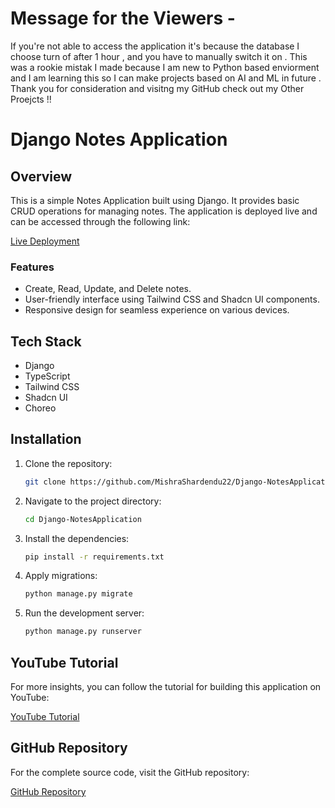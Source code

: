 # Message for the Viewers - 
If you're not able to access the application it's because the database I choose turn of after 1 hour , and you have to manually switch it on . This was a rookie mistak I made because I am new to Python based enviorment and I am learning this so I can make projects based on AI and ML in future . Thank you for consideration and visitng my GitHub check out my Other Proejcts !!

# Django Notes Application

## Overview
This is a simple Notes Application built using Django. It provides basic CRUD operations for managing notes. The application is deployed live and can be accessed through the following link:

[Live Deployment](https://frontend-okmy.onrender.com)

### Features
- Create, Read, Update, and Delete notes.
- User-friendly interface using Tailwind CSS and Shadcn UI components.
- Responsive design for seamless experience on various devices.

## Tech Stack
- Django
- TypeScript
- Tailwind CSS
- Shadcn UI
- Choreo

## Installation
1. Clone the repository:
   ```bash
   git clone https://github.com/MishraShardendu22/Django-NotesApplication.git
   ```

2. Navigate to the project directory:
   ```bash
   cd Django-NotesApplication
   ```

3. Install the dependencies:
   ```bash
   pip install -r requirements.txt
   ```

4. Apply migrations:
   ```bash
   python manage.py migrate
   ```

5. Run the development server:
   ```bash
   python manage.py runserver
   ```

## YouTube Tutorial
For more insights, you can follow the tutorial for building this application on YouTube:

[YouTube Tutorial](https://youtu.be/DkfKO5gsNRM)

## GitHub Repository
For the complete source code, visit the GitHub repository:

[GitHub Repository](https://github.com/MishraShardendu22/Django-NotesApplication)
